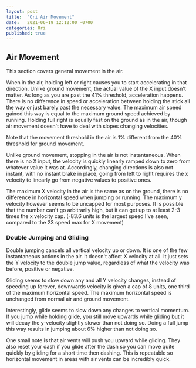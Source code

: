 ```yaml
---
layout: post
title:  "Ori Air Movement"
date:   2021-06-19 12:12:00 -0700
categories: Ori
published: true
---
```


## Air Movement

This section covers general movement in the air. 

When in the air, holding left or right causes you to start accelerating in that direction. Unlike ground movement, the actual value of the X input doesn't matter. As long as you are past the 41% threshold, acceleration happens. There is no difference in speed or acceleration between holding the stick all the way or just barely past the necessary value. The maximum air speed gained this way is equal to the maximum ground speed achieved by running. Holding full right is equally fast on the ground as in the air, though air movement doesn't have to deal with slopes changing velocities.

Note that the movement threshold in the air is 1% different from the 40% threshold for ground movement.

Unlike ground movement, stopping in the air is not instantaneous. When there is no X input, the velocity is quickly linearly ramped down to zero from whatever value it was at.
Accordingly, changing directions is also not instant, with no instant brake in place, going from left to right requires the x velocity to linearly go from negative values to positive ones.

The maximum X velocity in the air is the same as on the ground, there is no difference in horizontal speed when jumping or running. The maximum y velocity however seems to be uncapped for most purposes. It is possible that the number can't go arbitrarily high, but it can get up to at least 2-3 times the x velocity cap. (-83.6 units is the largest speed I've seen, compared to the 23 speed max for X movement)

### Double Jumping and Gliding

Double jumping cancels all vertical velocity up or down. It is one of the few instantaneous actions in the air. it doesn't affect X velocity at all. It just sets the Y velocity to the double jump value, regardless of what the velocity was before, positive or negative.

Gliding seems to slow down any and all Y velocity changes, instead of speeding up forever, downwards velocity is given a cap of 8 units, one third of the maximum horizontal speed. The maximum horizontal speed is unchanged from normal air and ground movement.

Interestingly, glide seems to slow down any changes to vertical momentum. If you jump while holding glide, you still move upwards while gliding but it will decay the y-velocity slightly slower than not doing so. Doing a full jump this way results in jumping about 6% higher than not doing so.


One small note is that air vents will push you upward while gliding. They also reset your dash if you glide after the dash so you can move quite quickly by gliding for a short time then dashing. This is repeatable so horizontal movement in areas with air vents can be incredibly quick.




